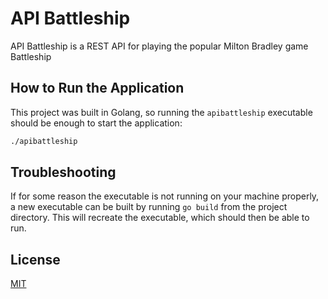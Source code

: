 # API Battleship

API Battleship is a REST API for playing the popular Milton Bradley game Battleship

## How to Run the Application

This project was built in Golang, so running the `apibattleship` executable should be enough to start the application:

```bash
./apibattleship
```

## Troubleshooting

If for some reason the executable is not running on your machine properly, a new executable can be built by running `go build` from the project directory.  This will recreate the executable, which should then be able to run.

## License
[MIT](https://choosealicense.com/licenses/mit/)